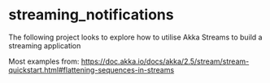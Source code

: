 # streaming_notifications

The following project looks to explore how to utilise Akka Streams to build a streaming application

Most examples from: https://doc.akka.io/docs/akka/2.5/stream/stream-quickstart.html#flattening-sequences-in-streams